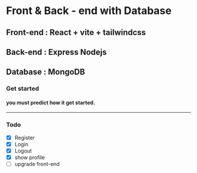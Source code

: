# Front & Back - end with Database

## Front-end : React + vite + tailwindcss
## Back-end : Express Nodejs
## Database : MongoDB

### Get started
#### you must predict how it get started.

---

### Todo

- [x] Register
- [x] Login
- [x] Logout
- [x] show profile
- [ ] upgrade front-end